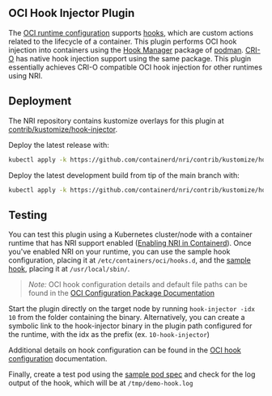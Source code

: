## OCI Hook Injector Plugin

The [OCI runtime configuration](https://github.com/opencontainers/runtime-spec/blob/main/spec.md) supports [hooks](https://github.com/opencontainers/runtime-spec/blob/main/config.md#posix-platform-hooks), which are custom actions related to the lifecycle of a container. This plugin performs OCI hook injection into containers using the [Hook Manager](https://github.com/containers/podman/tree/8bcc086b1b9d8aa0ef3bb08d37542adf9de26ac5/pkg/hooks) package of [podman](https://github.com/containers/podman). [CRI-O](https://github.com/cri-o/cri-o) has native hook injection support using the same package. This plugin essentially achieves CRI-O compatible OCI hook injection for other runtimes using NRI.

## Deployment

The NRI repository contains kustomize overlays for this plugin at
[contrib/kustomize/hook-injector](../../contrib/kustomize/hook-injector).

Deploy the latest release with:

```bash
kubectl apply -k https://github.com/containerd/nri/contrib/kustomize/hook-injector
```

Deploy the latest development build from tip of the main branch with:

```bash
kubectl apply -k https://github.com/containerd/nri/contrib/kustomize/hook-injector/unstable
```

## Testing

You can test this plugin using a Kubernetes cluster/node with a container runtime that has NRI support enabled ([Enabling NRI in Containerd](https://github.com/containerd/containerd/blob/main/docs/NRI.md#enabling-nri-support-in-containerd)). Once you've enabled NRI on your runtime, you can use the sample hook configuration, placing it at `/etc/containers/oci/hooks.d`, and the [sample hook](usr/local/sbin/demo-hook.sh), placing it at `/usr/local/sbin/`.

>*Note:* OCI hook configuration details and default file paths can be found in the [OCI Configuration Package Documentation](https://pkg.go.dev/github.com/containers/podman/v3/pkg/hooks)

Start the plugin directly on the target node by running `hook-injector -idx 10` from the folder containing the binary. Alternatively, you can create a symbolic link to the hook-injector binary in the plugin path configured for the runtime, with the idx as the prefix (ex. `10-hook-injector`)

Additional details on hook configuration can be found in the [OCI hook configuration](https://github.com/containers/podman/blob/8bcc086b1b9d8aa0ef3bb08d37542adf9de26ac5/pkg/hooks/docs/oci-hooks.5.md) documentation.

Finally, create a test pod using the [sample pod spec](sample-hook-inject.yaml) and check for the log output of the hook, which will be at `/tmp/demo-hook.log`
